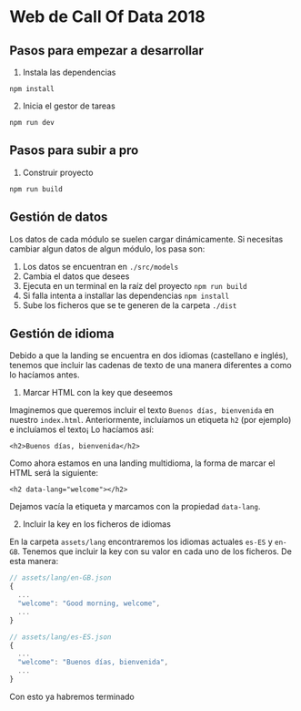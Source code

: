 # Web de Call Of Data 2018

## Pasos para empezar a desarrollar

1. Instala las dependencias

```npm install```

2. Inicia el gestor de tareas

```npm run dev```

## Pasos para subir a pro

1. Construir proyecto

```npm run build```

## Gestión de datos

Los datos de cada módulo se suelen cargar dinámicamente. Si necesitas cambiar algun datos de algun módulo, 
los pasa son:

1. Los datos se encuentran en `./src/models`
2. Cambia el datos que desees
3. Ejecuta en un terminal en la raíz del proyecto `npm run build`
4. Si falla intenta a installar las dependencias `npm install`
5. Sube los ficheros que se te generen de la carpeta `./dist`

## Gestión de idioma

Debido a que la landing se encuentra en dos idiomas (castellano e inglés), 
tenemos que incluir las cadenas de texto de una manera diferentes a como lo hacíamos antes.

1. Marcar HTML con la key que deseemos

Imaginemos que queremos incluir el texto `Buenos días, bienvenida` en nuestro `index.html`. Anteriormente,
incluíamos un etiqueta `h2` (por ejemplo) e incluíamos el texto¡ Lo hacíamos así:

`<h2>Buenos días, bienvenida</h2>`

Como ahora estamos en una landing multidioma, la forma de marcar el HTML será la siguiente:

`<h2 data-lang="welcome"></h2>`

Dejamos vacía la etiqueta y marcamos con la propiedad  `data-lang`.

2. Incluir la key en los ficheros de idiomas

En la carpeta `assets/lang` encontraremos los idiomas actuales `es-ES` y `en-GB`. Tenemos que incluir la 
key con su valor en cada uno de los ficheros. De esta manera:

```js
// assets/lang/en-GB.json
{
  ...
  "welcome": "Good morning, welcome",
  ...
}
```

```js
// assets/lang/es-ES.json
{
  ...
  "welcome": "Buenos días, bienvenida",
  ...
}
```

Con esto ya habremos terminado

